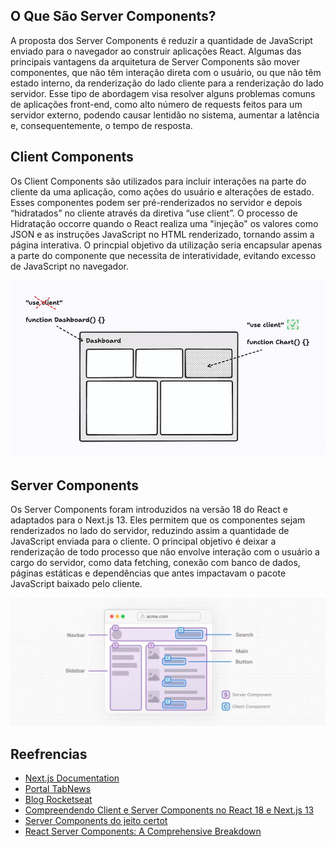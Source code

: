 ## O Que São Server Components?

A proposta dos Server Components é reduzir a quantidade de JavaScript enviado para o navegador ao construir aplicações React.
Algumas das principais vantagens da arquitetura de Server Components são mover componentes, que não têm interação direta com o usuário, ou que não têm estado interno, da renderização do lado cliente para a renderização do lado servidor. Esse tipo de abordagem visa resolver alguns problemas comuns de aplicações front-end, como alto número de requests feitos para um servidor externo, podendo causar lentidão no sistema, aumentar a latência e, consequentemente, o tempo de resposta.

## Client Components

Os Client Components são utilizados para incluir interações na parte do cliente da uma aplicação, como ações do usuário e alterações de estado. Esses componentes podem ser pré-renderizados no servidor e depois “hidratados” no cliente através da diretiva “use client”.
O processo de Hidratação occorre quando o React realiza uma "injeção" os valores como JSON e as instruções JavaScript no HTML renderizado, tornando assim a página interativa.
O princpial objetivo da utilização seria encapsular apenas a parte do componente que necessita de interatividade, evitando excesso de JavaScript no navegador.

<p align="center">
  <img src=".github/images/client-components.png">
</p>

## Server Components

Os Server Components foram introduzidos na versão 18 do React e adaptados para o Next.js 13. Eles permitem que os componentes sejam renderizados no lado do servidor, reduzindo assim a quantidade de JavaScript enviada para o cliente. O principal objetivo é deixar a renderização de todo processo que não envolve interação com o usuário a cargo do servidor, como data fetching, conexão com banco de dados, páginas estáticas e dependências que antes impactavam o pacote JavaScript baixado pelo cliente.

<p align="center">
    <img src=".github/images/server-components.png">
</p>

## Reefrencias

- [Next.js Documentation](https://nextjs.org/docs)
- [Portal TabNews](https://www.tabnews.com.br/gloredo/parte-1-next-js-13-estrategias-de-renderizacao-com-pages-router-vs-app-router)
- [Blog Rocketseat](https://blog.rocketseat.com.br/server-components-no-react/)
- [Compreendendo Client e Server Components no React 18 e Next.js 13](https://medium.com/@julianofirme23/compreendendo-client-e-server-components-no-react-18-e-next-js-13-cb2af8832d00)
- [Server Components do jeito certot](https://www.youtube.com/watch?v=L1osqF17iDM&ab_channel=Rocketseat)
- [React Server Components: A Comprehensive Breakdown](https://www.youtube.com/watch?v=VIwWgV3Lc6s&t=121s&ab_channel=Theo-t3%E2%80%A4gg)

